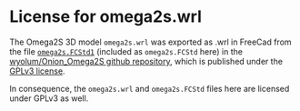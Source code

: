 # License for omega2s.wrl

The Omega2S 3D model `omega2s.wrl` was exported as .wrl in FreeCad from the file [`omega2s.FCStd1`](https://github.com/wyolum/Onion_Omega2S/blob/master/omega2s.FCStd1) (included as `omega2s.FCStd` here) in the [wyolum/Onion_Omega2S github repository](https://github.com/wyolum/Onion_Omega2S), which is published under the [GPLv3 license](http://www.gnu.org/licenses/).

In consequence, the `omega2s.wrl` and `omega2s.FCStd` files here are licensed under GPLv3 as well.

